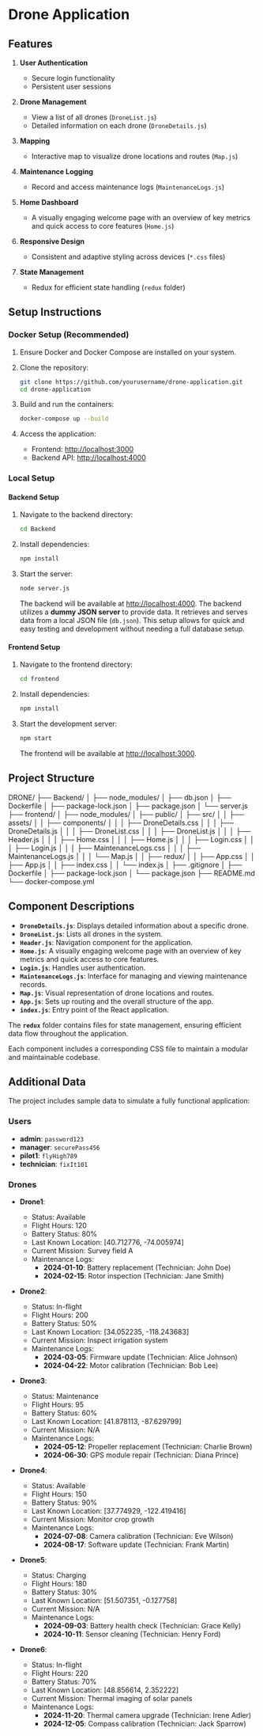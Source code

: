 # Drone Application

## Features

1. **User Authentication**
   - Secure login functionality
   - Persistent user sessions

2. **Drone Management**
   - View a list of all drones (`DroneList.js`)
   - Detailed information on each drone (`DroneDetails.js`)

3. **Mapping**
   - Interactive map to visualize drone locations and routes (`Map.js`)

4. **Maintenance Logging**
   - Record and access maintenance logs (`MaintenanceLogs.js`)

5. **Home Dashboard**
   - A visually engaging welcome page with an overview of key metrics and quick access to core features  (`Home.js`)

6. **Responsive Design**
   - Consistent and adaptive styling across devices (`*.css` files)

7. **State Management**
   - Redux for efficient state handling (`redux` folder)

## Setup Instructions

### Docker Setup (Recommended)

1. Ensure Docker and Docker Compose are installed on your system.

2. Clone the repository:
    ```bash
    git clone https://github.com/yourusername/drone-application.git
    cd drone-application
    ```

3. Build and run the containers:
    ```bash
    docker-compose up --build
    ```

4. Access the application:
   - Frontend: [http://localhost:3000](http://localhost:3000)
   - Backend API: [http://localhost:4000](http://localhost:4000)

### Local Setup

#### Backend Setup

1. Navigate to the backend directory:
    ```bash
    cd Backend
    ```

2. Install dependencies:
    ```bash
    npm install
    ```

3. Start the server:
    ```bash
    node server.js
    ```
   The backend will be available at [http://localhost:4000](http://localhost:4000).
   The backend utilizes a **dummy JSON server** to provide data. It retrieves and serves data from a local JSON file (`db.json`). This setup allows for quick and easy testing and development without needing a full database setup.


#### Frontend Setup

1. Navigate to the frontend directory:
    ```bash
    cd frontend
    ```

2. Install dependencies:
    ```bash
    npm install
    ```

3. Start the development server:
    ```bash
    npm start
    ```
   The frontend will be available at [http://localhost:3000](http://localhost:3000).

## Project Structure

DRONE/
├── Backend/
│ ├── node_modules/
│ ├── db.json
│ ├── Dockerfile
│ ├── package-lock.json
│ ├── package.json
│ └── server.js
├── frontend/
│ ├── node_modules/
│ ├── public/
│ ├── src/
│ │ ├── assets/
│ │ ├── components/
│ │ │ ├── DroneDetails.css
│ │ │ ├── DroneDetails.js
│ │ │ ├── DroneList.css
│ │ │ ├── DroneList.js
│ │ │ ├── Header.js
│ │ │ ├── Home.css
│ │ │ ├── Home.js
│ │ │ ├── Login.css
│ │ │ ├── Login.js
│ │ │ ├── MaintenanceLogs.css
│ │ │ ├── MaintenanceLogs.js
│ │ │ └── Map.js
│ │ ├── redux/
│ │ ├── App.css
│ │ ├── App.js
│ │ ├── index.css
│ │ └── index.js
│ ├── .gitignore
│ ├── Dockerfile
│ ├── package-lock.json
│ └── package.json
├── README.md
└── docker-compose.yml


## Component Descriptions

- **`DroneDetails.js`**: Displays detailed information about a specific drone.
- **`DroneList.js`**: Lists all drones in the system.
- **`Header.js`**: Navigation component for the application.
- **`Home.js`**: A visually engaging welcome page with an overview of key metrics and quick access to core features.
- **`Login.js`**: Handles user authentication.
- **`MaintenanceLogs.js`**: Interface for managing and viewing maintenance records.
- **`Map.js`**: Visual representation of drone locations and routes.
- **`App.js`**: Sets up routing and the overall structure of the app.
- **`index.js`**: Entry point of the React application.

The **`redux`** folder contains files for state management, ensuring efficient data flow throughout the application.

Each component includes a corresponding CSS file to maintain a modular and maintainable codebase.

## Additional Data

The project includes sample data to simulate a fully functional application:

### Users

- **admin**: `password123`
- **manager**: `securePass456`
- **pilot1**: `flyHigh789`
- **technician**: `fixIt101`

### Drones

- **Drone1**:
  - Status: Available
  - Flight Hours: 120
  - Battery Status: 80%
  - Last Known Location: [40.712776, -74.005974]
  - Current Mission: Survey field A
  - Maintenance Logs:
    - **2024-01-10**: Battery replacement (Technician: John Doe)
    - **2024-02-15**: Rotor inspection (Technician: Jane Smith)

- **Drone2**:
  - Status: In-flight
  - Flight Hours: 200
  - Battery Status: 50%
  - Last Known Location: [34.052235, -118.243683]
  - Current Mission: Inspect irrigation system
  - Maintenance Logs:
    - **2024-03-05**: Firmware update (Technician: Alice Johnson)
    - **2024-04-22**: Motor calibration (Technician: Bob Lee)

- **Drone3**:
  - Status: Maintenance
  - Flight Hours: 95
  - Battery Status: 60%
  - Last Known Location: [41.878113, -87.629799]
  - Current Mission: N/A
  - Maintenance Logs:
    - **2024-05-12**: Propeller replacement (Technician: Charlie Brown)
    - **2024-06-30**: GPS module repair (Technician: Diana Prince)

- **Drone4**:
  - Status: Available
  - Flight Hours: 150
  - Battery Status: 90%
  - Last Known Location: [37.774929, -122.419416]
  - Current Mission: Monitor crop growth
  - Maintenance Logs:
    - **2024-07-08**: Camera calibration (Technician: Eve Wilson)
    - **2024-08-17**: Software update (Technician: Frank Martin)

- **Drone5**:
  - Status: Charging
  - Flight Hours: 180
  - Battery Status: 30%
  - Last Known Location: [51.507351, -0.127758]
  - Current Mission: N/A
  - Maintenance Logs:
    - **2024-09-03**: Battery health check (Technician: Grace Kelly)
    - **2024-10-11**: Sensor cleaning (Technician: Henry Ford)

- **Drone6**:
  - Status: In-flight
  - Flight Hours: 220
  - Battery Status: 70%
  - Last Known Location: [48.856614, 2.352222]
  - Current Mission: Thermal imaging of solar panels
  - Maintenance Logs:
    - **2024-11-20**: Thermal camera upgrade (Technician: Irene Adler)
    - **2024-12-05**: Compass calibration (Technician: Jack Sparrow)

